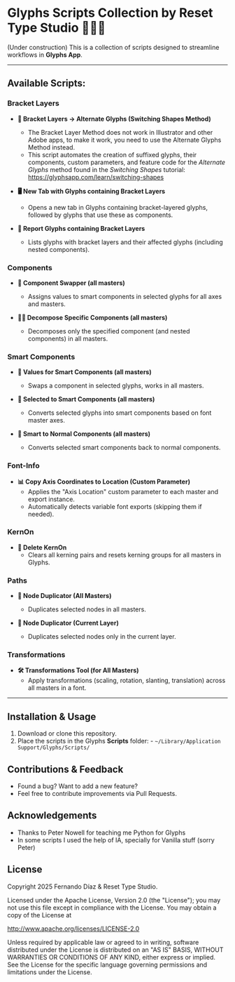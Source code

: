 # Glyphs Scripts Collection by Reset Type Studio 🧑🏻‍💻

(Under construction) This is a collection of scripts designed to streamline workflows in **Glyphs App**. 

---
  
## **Available Scripts:**
 
### **Bracket Layers**

- **💫 Bracket Layers → Alternate Glyphs (Switching Shapes Method)**
  - The Bracket Layer Method does not work in Illustrator and other Adobe apps, to make it work, you need to use the Alternate Glyphs Method instead.
  - This script automates the creation of suffixed glyphs, their components, custom parameters, and feature code for the *Alternate Glyphs* method found in the *Switching Shapes* tutorial: https://glyphsapp.com/learn/switching-shapes

- **🖥️ New Tab with Glyphs containing Bracket Layers**
  - Opens a new tab in Glyphs containing bracket-layered glyphs, followed by glyphs that use these as components.

- **📄 Report Glyphs containing Bracket Layers**
  - Lists glyphs with bracket layers and their affected glyphs (including nested components).

### **Components**

- **🔁 Component Swapper (all masters)**
  - Assigns values to smart components in selected glyphs for all axes and masters.
    
- **⛓️‍💥 Decompose Specific Components (all masters)**
  - Decomposes only the specified component (and nested components) in all masters.

### **Smart Components**

- **🔢 Values for Smart Components (all masters)**
  - Swaps a component in selected glyphs, works in all masters.
    
- **🧠 Selected to Smart Components (all masters)**
  - Converts selected glyphs into smart components based on font master axes.
 
- **🤯 Smart to Normal Components (all masters)**
  - Converts selected smart components back to normal components.

### **Font-Info**

- **📊 Copy Axis Coordinates to Location (Custom Parameter)**
  - Applies the "Axis Location" custom parameter to each master and export instance.
  - Automatically detects variable font exports (skipping them if needed).

### **KernOn**
- **🧨 Delete KernOn**
  - Clears all kerning pairs and resets kerning groups for all masters in Glyphs.

### **Paths**

- **🔘 Node Duplicator (All Masters)**
  - Duplicates selected nodes in all masters.

- **🔘 Node Duplicator (Current Layer)**
  - Duplicates selected nodes only in the current layer.

### **Transformations**

- **🛠️ Transformations Tool (for All Masters)**
  - Apply transformations (scaling, rotation, slanting, translation) across all masters in a font.

---

## Installation & Usage
1. Download or clone this repository.
2. Place the scripts in the Glyphs **Scripts** folder: - `~/Library/Application Support/Glyphs/Scripts/`

## Contributions & Feedback
- Found a bug? Want to add a new feature? 
- Feel free to contribute improvements via Pull Requests.

## Acknowledgements
- Thanks to Peter Nowell for teaching me Python for Glyphs 
- In some scripts I used the help of IA, specially for Vanilla stuff (sorry Peter)

## License
Copyright 2025 Fernando Díaz & Reset Type Studio.

Licensed under the Apache License, Version 2.0 (the "License"); you may not use this file except in compliance with the License. You may obtain a copy of the License at 

http://www.apache.org/licenses/LICENSE-2.0

Unless required by applicable law or agreed to in writing, software distributed under the License is distributed on an "AS IS" BASIS, WITHOUT WARRANTIES OR CONDITIONS OF ANY KIND, either express or implied. See the License for the specific language governing permissions and limitations under the License.
